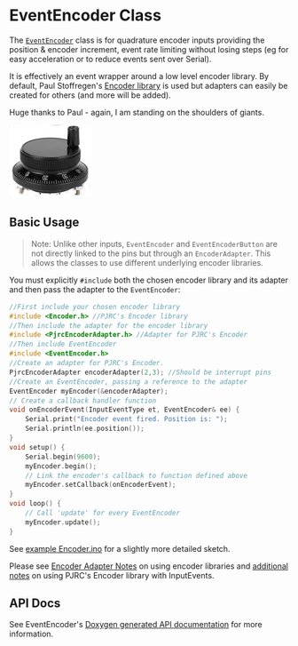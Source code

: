 # EventEncoder Class

The [`EventEncoder`](EventEncoder.md) class is for quadrature encoder inputs providing the position & encoder increment, event rate limiting without losing steps (eg for easy acceleration or to reduce events sent over Serial). 

It is effectively an event wrapper around a low level encoder library. By default, Paul Stoffregen's [Encoder library](https://www.pjrc.com/teensy/td_libs_Encoder.html) is used but adapters can easily be created for others (and more will be added).

Huge thanks to Paul - again, I am standing on the shoulders of giants.

![button](../images/mpg.jpg)


## Basic Usage

> Note: Unlike other inputs, `EventEncoder` and `EventEncoderButton` are not directly linked to the pins but through an `EncoderAdapter`. This allows the classes to use different underlying encoder libraries. 
 
You must explicitly `#include` both the chosen encoder library and its adapter and then pass the adapter to the `EventEncoder`:

```cpp
//First include your chosen encoder library
#include <Encoder.h> //PJRC's Encoder library
//Then include the adapter for the encoder library
#include <PjrcEncoderAdapter.h> //Adapter for PJRC's Encoder
//Then include EventEncoder
#include <EventEncoder.h>
//Create an adapter for PJRC's Encoder.
PjrcEncoderAdapter encoderAdapter(2,3); //Should be interrupt pins
//Create an EventEncoder, passing a reference to the adapter
EventEncoder myEncoder(&encoderAdapter);
// Create a callback handler function
void onEncoderEvent(InputEventType et, EventEncoder& ee) {
    Serial.print("Encoder event fired. Position is: ");
    Serial.println(ee.position());
}
void setup() {
    Serial.begin(9600);
    myEncoder.begin();
    // Link the encoder's callback to function defined above
    myEncoder.setCallback(onEncoderEvent);
}
void loop() {
    // Call 'update' for every EventEncoder
    myEncoder.update();
}
```

See [example Encoder.ino](../examples/Encoder/Encoder.ino) for a slightly more detailed sketch.

Please see [Encoder Adapter Notes](docs/README.md#encoder-adapter-notes) on using encoder libraries and [additional notes](docs/README.md#notes-on-using-paul-stoffregens-encoder-library) on using PJRC's Encoder library with InputEvents.

## API Docs

See EventEncoder's [Doxygen generated API documentation](https://stutchbury.github.io/InputEvents/api/classEventEncoder.html) for more information.

